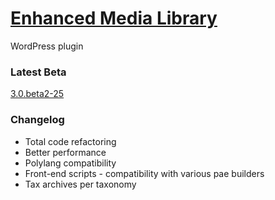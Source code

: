 # [Enhanced Media Library](https://www.wpuxsolutions.com/)
WordPress plugin

### Latest Beta
[3.0.beta2-25](https://github.com/webbistro/enhanced-media-library/tree/v3.0.beta2-25)

### Changelog

* Total code refactoring
* Better performance
* Polylang compatibility
* Front-end scripts - compatibility with various pae builders
* Tax archives per taxonomy
